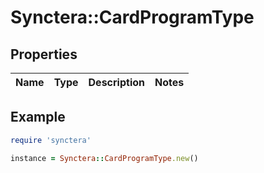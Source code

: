 # Synctera::CardProgramType

## Properties

| Name | Type | Description | Notes |
| ---- | ---- | ----------- | ----- |

## Example

```ruby
require 'synctera'

instance = Synctera::CardProgramType.new()
```

